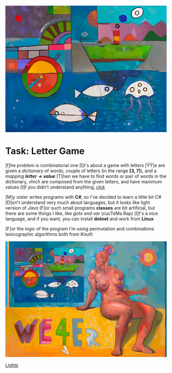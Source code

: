 ![](pix/Te7epuk.png)

# Task: Letter Game
[ť]he problem is combinatorial one [Ì]t's about a game with letters
[ŸŸ]e are given a *dictionary* of words, couple of letters
(in the range **[3, 7]**), and a *mapping* ***letter -> value***
[T]hen we have to find words or pair of words in the dictionary,
vhich are composed from the given letters, and have maximum values
[I]f you didn't understand anything,
[clck](https://ioinformatics.org/files/ioi1995problem4.pdf)

[M]y sister writes programs with **C#**, so I've decided to learn 
a little bit *C#* [D]on't understand very much about languages,
but it looks like light version of *Java* [F]or such small programs
**classes** are bit artificial, but there are some things I like,
like *goto* and *var* (cucTeMa Bap) [I]t's a nice language, and 
if you want, you can install **dotnet** and work from **Linux**

[F]or the logic of the program I'm using permutation and combinations
lexicographic algorithms both from *Knuth*

![](pix/Mope3.png)

[Lights](https://youtu.be/TJpAYZhJgJ4)
